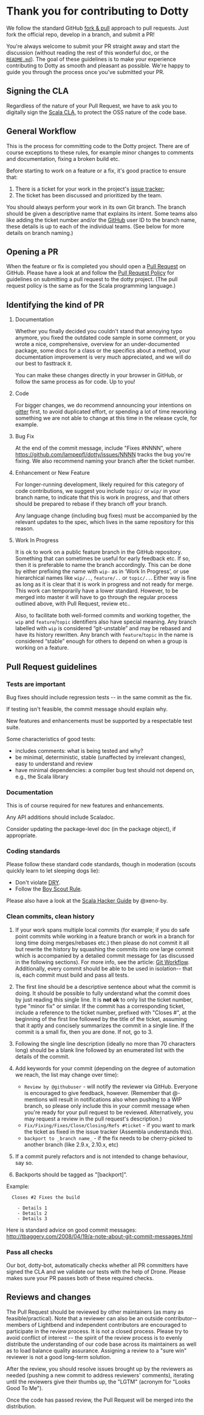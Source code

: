# Thank you for contributing to Dotty

We follow the standard GitHub [fork & pull](https://help.github.com/articles/using-pull-requests/#fork--pull) approach to pull requests. Just fork the official repo, develop in a branch, and submit a PR!

You're always welcome to submit your PR straight away and start the discussion (without reading the rest of this wonderful doc, or the [`README.md`](README.md)). The goal of these guidelines is to make your experience contributing to Dotty as smooth and pleasant as possible. We're happy to guide you through the process once you've submitted your PR.

## Signing the CLA

Regardless of the nature of your Pull Request, we have to ask you to digitally sign the [Scala CLA](http://www.lightbend.com/contribute/cla/scala), to protect the OSS nature of the code base.

## General Workflow

This is the process for committing code to the Dotty project. There are of course exceptions to these rules, for example minor changes to comments and documentation, fixing a broken build etc.

Before starting to work on a feature or a fix, it's good practice to ensure that:

  1. There is a ticket for your work in the project's [issue tracker](https://github.com/lampepfl/dotty/issues);
  2. The ticket has been discussed and prioritized by the team.

You should always perform your work in its own Git branch. The branch should be given a descriptive name that explains its intent. Some teams also like adding the ticket number and/or the [GitHub](http://github.com) user ID to the branch name, these details is up to each of the individual teams. (See below for more details on branch naming.)

## Opening a PR

  When the feature or fix is completed you should open a [Pull Request](https://help.github.com/articles/using-pull-requests) on GitHub. Please have a look at and follow the [Pull Request Policy](https://github.com/scala/scala/wiki/Pull-Request-Policy) for guidelines on submitting a pull request to the dotty project. (The pull request policy is the same as for the Scala programming language.)

## Identifying the kind of PR

1. Documentation

    Whether you finally decided you couldn't stand that annoying typo anymore, you fixed the outdated code sample in some comment, or you wrote a nice, comprehensive, overview for an under-documented package, some docs for a class or the specifics about a method, your documentation improvement is very much appreciated, and we will do our best to fasttrack it.

    You can make these changes directly in your browser in GitHub, or follow the same process as for code. Up to you!

2. Code

    For bigger changes, we do recommend announcing your intentions on [gitter](https://gitter.im/lampepfl/dotty) first, to avoid duplicated effort, or spending a lot of time reworking something we are not able to change at this time in the release cycle, for example.

3. Bug Fix

    At the end of the commit message, include "Fixes #NNNN", where https://github.com/lampepfl/dotty/issues/NNNN tracks the bug you're fixing. We also recommend naming your branch after the ticket number.

4. Enhancement or New Feature

    For longer-running development, likely required for this category of code contributions, we suggest you include `topic/` or `wip/` in your branch name, to indicate that this is work in progress, and that others should be prepared to rebase if they branch off your branch.

    Any language change (including bug fixes) must be accompanied by the relevant updates to the spec, which lives in the same repository for this reason.

5. Work In Progress

    It is ok to work on a public feature branch in the GitHub repository. Something that can sometimes be useful for early feedback etc. If so, then it is preferable to name the branch accordingly. This can be done by either prefixing the name with ``wip-`` as in ‘Work In Progress’, or use hierarchical names like ``wip/..``, ``feature/..`` or ``topic/..``. Either way is fine as long as it is clear that it is work in progress and not ready for merge. This work can temporarily have a lower standard. However, to be merged into master it will have to go through the regular process outlined above, with Pull Request, review etc..

    Also, to facilitate both well-formed commits and working together, the ``wip`` and ``feature``/``topic`` identifiers also have special meaning.   Any branch labelled with ``wip`` is considered “git-unstable” and may be rebased and have its history rewritten.   Any branch with ``feature``/``topic`` in the name is considered “stable” enough for others to depend on when a group is working on a feature.


## Pull Request guidelines

### Tests are important

  Bug fixes should include regression tests -- in the same commit as the fix.

  If testing isn't feasible, the commit message should explain why.

  New features and enhancements must be supported by a respectable test suite.

  Some characteristics of good tests:

  * includes comments: what is being tested and why?
  * be minimal, deterministic, stable (unaffected by irrelevant changes), easy to understand and review
  * have minimal dependencies: a compiler bug test should not depend on, e.g., the Scala library

### Documentation

  This is of course required for new features and enhancements.

  Any API additions should include Scaladoc.

  Consider updating the package-level doc (in the package object), if appropriate.

### Coding standards

  Please follow these standard code standards, though in moderation (scouts quickly learn to let sleeping dogs lie):

  * Don't violate [DRY](http://programmer.97things.oreilly.com/wiki/index.php/Don%27t_Repeat_Yourself).
  * Follow the [Boy Scout Rule](http://programmer.97things.oreilly.com/wiki/index.php/The_Boy_Scout_Rule).

  Please also have a look at the [Scala Hacker Guide](http://www.scala-lang.org/contribute/hacker-guide.html) by @xeno-by.

### Clean commits, clean history

  1. If your work spans multiple local commits (for example; if you do safe point commits while working in a feature branch or work in a branch for long time doing merges/rebases etc.) then please do not commit it all but rewrite the history by squashing the commits into one large commit which is accompanied by a detailed commit message for (as discussed in the following sections). For more info, see the article: [Git Workflow](http://sandofsky.com/blog/git-workflow.html). Additionally, every commit should be able to be used in isolation-- that is, each commit must build and pass all tests.
  2. The first line should be a descriptive sentence about what the commit is doing. It should be possible to fully understand what the commit does by just reading this single line. It is **not ok** to only list the ticket number, type "minor fix" or similar. If the commit has a corresponding ticket, include a reference to the ticket number, prefixed with "Closes #", at the beginning of the first line followed by the title of the ticket, assuming that it aptly and concisely summarizes the commit in a single line. If the commit is a small fix, then you are done. If not, go to 3.
  3. Following the single line description (ideally no more than 70 characters long) should be a blank line followed by an enumerated list with the details of the commit.
  4. Add keywords for your commit (depending on the degree of automation we reach, the list may change over time):
      * ``Review by @githubuser`` - will notify the reviewer via GitHub. Everyone is encouraged to give feedback, however. (Remember that @-mentions will result in notifications also when pushing to a WIP branch, so please only include this in your commit message when you're ready for your pull request to be reviewed. Alternatively, you may request a review in the pull request's description.)
      * ``Fix/Fixing/Fixes/Close/Closing/Refs #ticket`` - if you want to mark the ticket as fixed in the issue tracker (Assembla understands this).
      * ``backport to _branch name_`` - if the fix needs to be cherry-picked to another branch (like 2.9.x, 2.10.x, etc)


  4. If a commit purely refactors and is not intended to change behaviour, say so.
  5. Backports should be tagged as "[backport]".

  Example:

      Closes #2 Fixes the build

        - Details 1
        - Details 2
        - Details 3


  Here is standard advice on good commit messages:
  http://tbaggery.com/2008/04/19/a-note-about-git-commit-messages.html

### Pass all checks

  Our bot, dotty-bot, automatically checks whether all PR committers have signed the CLA and we validate our tests with the help of Drone. Please makes sure your PR passes both of these required checks.

## Reviews and changes

The Pull Request should be reviewed by other maintainers (as many as feasible/practical). Note that a reviewer can also be an outside contributor-- members of Lightbend and independent contributors are encouraged to participate in the review process. It is not a closed process. Please try to avoid conflict of interest -- the spirit of the review process is to evenly distribute the understanding of our code base across its maintainers as well as to load balance quality assurance. Assigning a review to a "sure win" reviewer is not a good long-term solution.

After the review, you should resolve issues brought up by the reviewers as needed (pushing a new commit to address reviewers' comments), iterating until the reviewers give their thumbs up, the "LGTM" (acronym for "Looks Good To Me").

Once the code has passed review, the Pull Request will be merged into the distribution.
